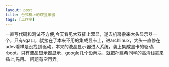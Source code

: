 ```yaml
---
layout: post
title: 台式机上的双显示器
tags: [工作室]
---
```



一直写代码和测试不方便,今天看见大双插上双显，遂去机房搬来大头显示器一个，只有vga口，就接在了本来不用的集成显卡上，进archlinux，大头一直停在udev看样是没找到驱动，本来的液晶显示器进入系统，装上集成显卡的驱动，rboot，只有液晶显示器显示，google几个没解决，就把孙建希同学的高清线拿来插上,先用。
问题有空再弄。

